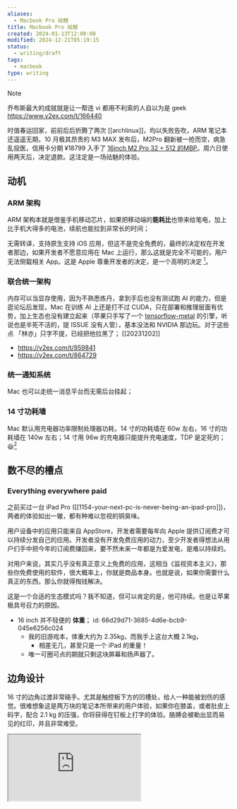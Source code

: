 ```yaml
---
aliases: 
  - Macbook Pro 祛魅
title: Macbook Pro 祛魅
created: 2024-01-13T12:00:00
modified: 2024-12-21T05:19:15
status:
  - writing/draft
tags:
  - macbook
type: writing
---
```


> [!note]
> 乔布斯最大的成就就是让一帮连 vi 都用不利索的人自以为是 geek
  https://www.v2ex.com/t/166440

 时值春运回家，前前后后折腾了两次 [[archlinux]]，均以失败告吹，ARM 笔记本还遥遥无期，10 月极其昂贵的 M3 MAX 发布后，M2Pro 翻新被一抢而空，病急乱投医，信用卡分期 ¥18799 入手了 [16inch M2 Pro 32 + 512 的MBP](https://www.apple.com.cn/shop/product/G1770CH/A)。周六日使用两天后，决定退款。这注定是一场祛魅的体验。

## 动机

### ARM 架构

ARM 架构本就是借鉴手机移动芯片，如果把移动端的**能耗比**也带来给笔电，加上比手机大得多的电池，续航也能拉到非常长的时间；

无需转译，支持原生支持 iOS 应用，但这不是完全免费的，最终的决定权在开发者那边，如果开发者不愿意应用在 Mac 上运行，那么这就是完全不可能的，用户无法侧载相关 App。这是 Apple 尊重开发者的决定，是一个高明的决定 [^ios-app-run-on-mac]。

### 联合统一架构

内存可以当显存使用，因为不熟悉炼丹，拿到手后也没有测试跑 AI 的能力，但是逛论坛后发现，Mac 在训练 AI 上还是打不过 CUDA，只在部署和推理层面有优势，加上生态也没有建立起来（苹果只手写了一个 [tensorflow-metal](https://developer.apple.com/metal/tensorflow-plugin/) 的引擎，听说也是半死不活的，提 ISSUE 没有人管），基本没法和 NVIDIA 那边玩。对于这些点 「林亦」只字不提，已经把他拉黑了； [[20231202]]

- https://v2ex.com/t/959841
- https://v2ex.com/t/864729

### 统一通知系统

Mac 也可以走统一消息平台而无需后台挂起；

### 14 寸功耗墙

Mac 默认用充电器功率限制处理器功耗，14 寸的功耗墙在 60w 左右，16 寸的功耗墙在 140w 左右；14 寸用 96w 的充电器只能提升充电速度，TDP 是定死的；😆[^power_wall]

## 数不尽的槽点

### Everything everywhere paid

之前买过一台 iPad Pro ([[1154-your-next-pc-is-never-being-an-ipad-pro]])，两者的体验如出一辙，都有种难以忽视的铜臭味。

用户设备中的应用只能来自 AppStore，开发者需要每年向 Apple 提供订阅费才可以持续分发自己的应用。开发者没有开发免费应用的动力，至少开发者得想法从用户们手中把今年的订阅费赚回来，要不然未来一年都是为爱发电，是难以持续的。

对用户来说，其实几乎没有真正意义上免费的应用，这相当《监视资本主义》，那些你免费使用的软件，很大概率上，你就是商品本身。也就是说，如果你需要什么真正的东西，那么你就得掏钱解决。

这是一个合适的生态模式吗？我不知道，但可以肯定的是，他可持续。也是让苹果极具号召力的原因。

  - 16 inch 并不轻便的 **体重**；
    id: 66d29d71-3685-4d6e-bcb9-045e6256c024
    - 我的旧游戏本，体重大约为 2.35kg，而我手上这台大概 2.1kg，
      - 相差无几，甚至只是一个 iPad 的重量！
    - 唯一可圈可点的期就只剩这块屏幕和扬声器了。

## 边角设计

16 寸的边角过渡非常硌手。尤其是触控板下方的凹槽处，给人一种能被划伤的感觉。很难想象这是两万块的笔记本所带来的用户体验，如果你在膝盖，或者肚皮上码字，配合 2.1 kg 的压强，你将获得在钉板上打字的体验。胳膊会被勒出显而易见的红印，并且非常难受。

<iframe src="https://www.youtube.com/embed/NnGAlf1hjs4" allow="accelerometer; autoplay; clipboard-write; encrypted-media; gyroscope; picture-in-picture; web-share" referrerpolicy="strict-origin-when-cross-origin" allowfullscreen/><div class='text-center'>via: <a href='https://www.youtube.com/watch?v=NnGAlf1hjs4' target='_blank' class='external-link'>https://www.youtube.com/watch?v=NnGAlf1hjs4</a></div>

## 统一内存焦虑

第一次拿到机器后体验一番后，打开内存一看已经占用 `20/32` 之多，内存压力虽然还是绿的，但还是有点吓坏了。

重启重新跑软件后，发现开了 Safari 用一段时间后，确实会这样。跟 FF 很像啊 ）

## 文件系统驱动阉割

无法相信的是，macOS 无法读写 NTFS 和 EXT4，用上了 Macbook 之后，基本可以抛弃 Windows 和 Ext4 格式的硬盘了，只能用专有格式 APFS。在 Apple 的目标用户中，是不存在用 Linux 和 Windows 的。

最让人生气的是，在十多年前的 10.13 版本中，是可以支持写入的 [^Old_Support]，This is a totally artificial limitation，Apple 拒绝给出任何解释。

> The real question is what would Microsoft/Apple gain?
  https://www.reddit.com/r/linuxquestions/comments/p3bxne/why_isnt_ext4_readablemountable_on_mac_nor_windows/

### [Mounty for NTFS](https://mounty.app)

### [BuhoNTFS](https://www.drbuho.com/buhontfs) [[20240615]]

### UTM

虚拟机 [^UTM]

**文件系统** 驱动支持匮乏；

## 无剪切板概念

这真的是用了就回不去的设计，你很难想象如果你剪切错了一段文本，在无法撤销的情况下，你将永远丢失该文本。

http://github.com/p0deje/Maccy

## Finder 没有剪切文件的概念

- 统一走复制 [^move_file]
- 在第二个目录选择移动到这里（快捷键 `command+option+v`）

##  Custom Settings

### ZSH

Mac 现在开局就是 ZSH，所以不需要额外的下载。但 Mac 下的 ZSH 略有不同。（`.zshrc` 和 `.zprofile` 的区别）

> For mac users running ZSH, the  ~/.zshrc file is evaluated every time a shell is launched. The ~/.zprofile file is only evaluated when you login to your mac user account
  https://ss64.com/mac/syntax-profile.html



#### Install

```shell
/bin/bash -c "$(curl -fsSL https://raw.githubusercontent.com/Homebrew/install/HEAD/install.sh)"
```

https://zhuanlan.zhihu.com/p/354385629

#### Option

```shell
echo >> /Users/bgzo/.zprofile
echo 'eval "$(/opt/homebrew/bin/brew shellenv)"' >> /Users/bgzo/.zprofile
eval "$(/opt/homebrew/bin/brew shellenv)"
```

## Disk write status

```shell
brew install smartmontools
smartctl -s on disk0
smartctl -a disk0
```

https://zhuanlan.zhihu.com/p/354385629
## Shortcuts

- 截图
    - 全屏，Shift、Command、3
    - 区域，Shift、Command、4
    - 窗口，Shift、Command、4、Space
- https://support.apple.com/zh-cn/102646

## Waiting for features

- 更多侧载软件
    - 拼多多
    - 淘宝
    - 美团
    - Snpid
    - **已经支持并由衷的推荐**：
        - 得到
        - 微信读书
        - 酷安
- 更多的 ARM 原生应用：
    - 阿里云盘
    - [Apple Silicon 准备好了吗](https://isapplesiliconready.com/for/productivity)

## Conculision

关于最后 [[1180-the-second-pc]]，我还是放弃了购买 MacbookPro M1Pro 64GB 的版本，大概需要 2 万，感觉不需要。

也有人推荐用 MBA 丐版 SSH 到服务器做开发，不知道是为了什么？为什么我一万块钱买了一台电脑还用不爽？

未来如果大模型起来之后散热，功耗墙，能耗比会是一个巨大的问题，我更希望新款的 MBP 还是以前那种静音的状态，现在这个苹果让人非常不舒服，有点作呕。

考虑以下产品做替代：

  - Dell https://www.dell.com/zh-cn/shop/
  - Surface https://www.microsoftstore.com.cn/surface/surface-pro-9
    - 品控堪忧，https://v2ex.com/t/911230
  - ThinkPad https://shop.lenovo.com.cn/
  - [Dell XPS 和 Surface Book 哪个替代 MBP 更好一些？ - V2EX](https://v2ex.com/t/570244)

## Reference

  - Safari 下载自动解压 ZIP via: https://zhuanlan.zhihu.com/p/349504217
  - Dell 显示器控制驱动 via:  https://www.dell.com/support/home/zh-cn/product-support/product/dell-display-peripheral-manager/drivers
  - 清洁 Mac: https://support.apple.com/zh-cn/HT204172
  - intel mac 生存记录 via: {{nav-ri https://www.v2ex.com/t/1008425}}
  - [我这个 16 寸 M1 Pro 的 MBP 续航很差 - V2EX](https://v2ex.com/t/925060)
  - [2021 款 16 寸 M1 Pro 钙版。续航只有 4 个半小时 - V2EX](https://v2ex.com/t/834059)
  - https://www.apple.com.cn/shop/product/G175BCH/A
    - 正好 24499；
    - https://strongbugman.github.io/
    - https://v2ex.com/t/807782

[^ios-app-run-on-mac]: via: https://www.ithome.com/0/534/909.htm, 完全可以理解，如果一个开发者无法控制自己应用的分发渠道，那么将没有人愿意再为 Mac OS 开发软件；
[^power_wall]: http://post.smzdm.com/p/az68nq70/
[^Old_Support]: https://www.zhihu.com/question/365552114, with official discuss on https://discussions.apple.com/thread/253707407
[^UTM]: https://www.v2ex.com/t/894750, https://www.v2ex.com/t/896725, PD 太贵，开源的 UTM 较好，使用文档 https://docs.getutm.app/guides/windows/
[^move_file]: https://sspai.com/post/28389
